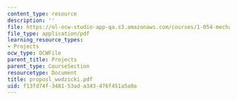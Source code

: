 ```yaml
---
content_type: resource
description: ''
file: https://ol-ocw-studio-app-qa.s3.amazonaws.com/courses/1-054-mechanics-and-design-of-concrete-structures-spring-2004/f13fd74f348153ada343476f451a5a0a_proposl_wodzicki.pdf
file_type: application/pdf
learning_resource_types:
- Projects
ocw_type: OCWFile
parent_title: Projects
parent_type: CourseSection
resourcetype: Document
title: proposl_wodzicki.pdf
uid: f13fd74f-3481-53ad-a343-476f451a5a0a
---
```

